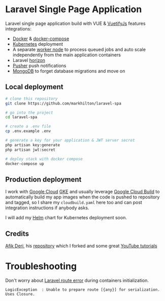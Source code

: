 # Laravel Single Page Application

Laravel single page application build with VUE & [VuetifyJs](https://vuetifyjs.com/en/) features integrations:
- [Docker](https://www.docker.com/) & [docker-compose](https://docs.docker.com/compose/)
- [Kubernetes](https://kubernetes.io/) deployment
- A separate [worker node](https://laravel.com/docs/5.7/queues) to process queued jobs and auto scale independently from the main application containers
- Laravel [horizon](https://laravel.com/docs/5.7/horizon)
- [Pusher](https://pusher.com/) push notifications
- [MongoDB](https://www.mongodb.com/) to forget database migrations and move on

## Local deployment

```bash
# clone this repository
git clone https://github.com/markhilton/laravel-spa

# go into the project
cd laravel-spa

# create a .env file
cp .env.example .env

# generate a key for your application & JWT server secret
php artisan key:generate
php artisan jwt:secret

# deploy stack with docker compose
docker-compose up
```

## Production deployment

I work with [Google Cloud](https://cloud.google.com/) [GKE](https://cloud.google.com/kubernetes-engine/) and usually leverage
[Google Cloud Build](https://cloud.google.com/cloud-build/) to automatically build my app images when the code is pushed to repository and tagged,
so I share my `cloudbuild.yaml` here too and can post integration instructions if anybody asks.

I will add my [Helm](https://helm.sh/) chart for Kubernetes deployment soon.

## Credits

[Afik Deri](https://github.com/AfikDeri),
his [repository](https://github.com/AfikDeri/Vue-Laravel-SPA]) which I forked
and some great [YouTube tutorials](https://www.youtube.com/watch?v=Jd1RW-0lQOs&t=13s)

# Troubleshooting

Don't worry about [Laravel route error](https://stackoverflow.com/questions/45266254/laravel-unable-to-prepare-route-for-serialization-uses-closure) during containers initialization.
```
LogicException  : Unable to prepare route [{any}] for serialization. Uses Closure.
```
